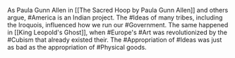 As Paula Gunn Allen in [[The Sacred Hoop by Paula Gunn Allen]] and others argue, #America is an Indian project. The #Ideas of many tribes, including the Iroquois, influenced how we run our #Government. The same happened in [[King Leopold's Ghost]], when #Europe's #Art was revolutionized by the #Cubism that already existed their. The #Appropriation of #Ideas was just as bad as the appropriation of #Physical goods. 